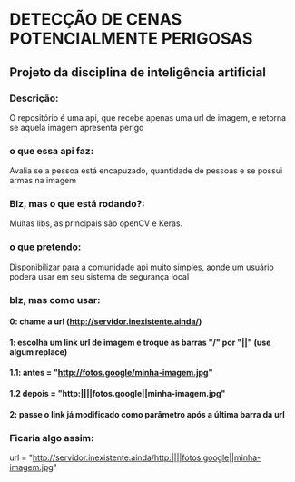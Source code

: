 # DETECÇÃO DE CENAS POTENCIALMENTE PERIGOSAS
## Projeto da disciplina de inteligência artificial

### Descrição:
O repositório é uma api, que recebe apenas uma url de imagem, e retorna se aquela imagem apresenta perigo

### o que essa api faz:
Avalia se a pessoa está encapuzado, quantidade de pessoas e se possui armas na imagem

### Blz, mas o que está rodando?:
Muitas libs, as principais são openCV e Keras.

### o que pretendo:
Disponibilizar para a comunidade api muito simples, aonde um usuário poderá usar em seu sistema de segurança local

### blz, mas como usar:
#### 0: chame a url (http://servidor.inexistente.ainda/)
#### 1: escolha um link url de imagem e troque as barras "/" por "||" (use algum replace)
####    1.1: antes = "http://fotos.google/minha-imagem.jpg"
####    1.2 depois = "http:||||fotos.google||minha-imagem.jpg"
#### 2: passe o link já modificado como parâmetro após a última barra da url

### Ficaria algo assim:
url = "http://servidor.inexistente.ainda/http:||||fotos.google||minha-imagem.jpg"